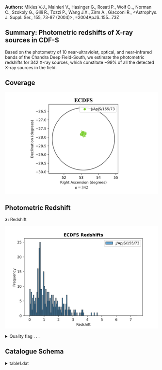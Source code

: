 **Authors:** Mikles V.J., Mainieri V., Hasinger G., Rosati P., Wolf C.,, Norman C., Szokoly G., Gilli R., Tozzi P., Wang J.X., Zirm A., Giacconi R., <Astrophys. J. Suppl. Ser., 155, 73-87 (2004)>, =2004ApJS..155...73Z

## Summary: Photometric redshifts of X-ray sources in CDF-S 

Based on the photometry of 10 near-ultraviolet, optical, and near-infrared bands of the Chandra Deep Field-South, we estimate the photometric redshifts for 342 X-ray sources, which constitute ~99% of all the detected X-ray sources in the field.
## Coverage
![image](https://raw.githubusercontent.com/joshgithubbin/Sherlock-DDF/refs/heads/main/Catalogue%20Plotting/Catalogues/J-ApJS-155-73/Subcatalogues/ECDFS/Plots/fieldcover.png)
## Photometric Redshift 
 
**z:** Redshift 
 

![image](https://raw.githubusercontent.com/joshgithubbin/Sherlock-DDF/refs/heads/main/Catalogue%20Plotting/Catalogues/J-ApJS-155-73/Subcatalogues/ECDFS/Plots/zphot.png)
<details>
<summary>Quality flag . . .</summary>

![image](https://raw.githubusercontent.com/joshgithubbin/Sherlock-DDF/refs/heads/main/Catalogue%20Plotting/Catalogues/J-ApJS-155-73/Subcatalogues/ECDFS/Plots/q_zphot.png)</details>
## Catalogue Schema

<details>
<summary>table1.dat</summary>

| Bytes   | Format   | Units         | Label         | Explanations                                    |
|:--------|:---------|:--------------|:--------------|:------------------------------------------------|
| 1- 3    | I3       | ---           | XID           | CDFS Unique Detection identification number (1) |
| 5- 6    | I2       | h             | RAh           | Hour of Right Ascension (J2000) (2)             |
| 8- 9    | I2       | min           | RAm           | Minute of Right Ascension (J2000) (2)           |
| 11- 15  | F5.2     | s             | RAs           | Second of Right Ascension (J2000) (2)           |
| 17      | A1       | ---           | DE-           | Sign of the Declination (J2000) (2)             |
| 18- 19  | I2       | deg           | DEd           | Degree of Declination (J2000) (2)               |
| 21- 22  | I2       | arcmin        | DEm           | Arcminute of Declination (J2000) (2)            |
| 24- 27  | F4.1     | arcsec        | DEs           | Arcsecond of Declination (J2000) (2)            |
| 29- 31  | F3.1     | arcsec        | Sep           | Offset from the X-ray position                  |
| 33- 36  | F4.2     | ---           | z             | Redshift                                        |
| 38- 42  | F5.2     | ---           | zmin          | Lower limit to z at 95% confidence level (3)    |
| 44- 48  | F5.2     | ---           | zmax          | ? Upper limit to z at 95% confidence level (3)  |
| 50- 55  | A6       | ---           | Type          | X-ray classification                            |
| 57- 59  | F3.1     | ---           | q_z           | [0,3] Quality index (4)                         |
| 00      | =        | spectroscopic | redshift.     | Note (4): Quality index, defined as follows:    |
| 2       | =        | HyperZ        | (Bolzonella   | et al., 2000A&A...363..476B) model only;        |
| 3       | =        | BPZ           | (Benitez,     | 2000ApJ...536..571B) model only;                |
| 4       | =        | COMBO-17      | (see          | Cat. <II/253>) survey only;                     |
| 5       | =        | BPZ           | and           | HyperZ;                                         |
| 6       | =        | COMBO-17      | and           | HyperZ;                                         |
| 7       | =        | COMBO-17      | and           | BPZ;                                            |
| 9       | =        | COMBO-17,     | BPZ           | and HyperZ;                                     |
| 2       | =        | Single-line   | spectrum      | and HyperZ;                                     |
| 6       | =        | Single-line   | spectrum,     | COMBO-17, and HyperZ;                           |
| 9       | =        | Single-line   | spectrum,     | COMBO-17, BPZ and HyperZ;                       |
| 0       | =        | Secure        | spectroscopic | redshift, but optical counterpart uncertain;    |
| 0       | =        | Secure        | spectroscopic | redshift.                                       |

**Note**: Identified as [GZW2002] XID NNN in Simbad.
Note (2): Optical counterpart position.
Note (3): Lower and upper limits to z at 95% confidence level:
    -1.00 = spectroscopic redshift.
Note (4): Quality index, defined as follows:
    0.2 = HyperZ (Bolzonella et al., 2000A&A...363..476B) model only;
    0.3 = BPZ (Benitez, 2000ApJ...536..571B) model only;
    0.4 = COMBO-17 (see Cat. <II/253>) survey only;
    0.5 = BPZ and HyperZ;
    0.6 = COMBO-17 and HyperZ;
    0.7 = COMBO-17 and BPZ;
    0.9 = COMBO-17, BPZ and HyperZ;
    1.2 = Single-line spectrum and HyperZ;
    1.6 = Single-line spectrum, COMBO-17, and HyperZ;
    1.9 = Single-line spectrum, COMBO-17, BPZ and HyperZ;
    2.0 = Secure spectroscopic redshift, but optical counterpart uncertain;
    3.0 = Secure spectroscopic redshift.

</details>
